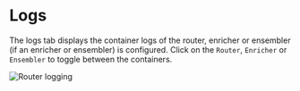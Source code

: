 # Logs

The logs tab displays the container logs of the router, enricher or ensembler (if an enricher or ensembler) is configured. Click on the `Router`, `Enricher` or `Ensembler` to toggle between the containers.

![Router logging](../../../.gitbook/assets/log\_config.png)
